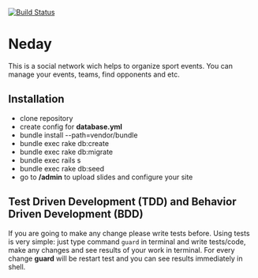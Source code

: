 [![Build Status](https://secure.travis-ci.org/ka8725/neday.png)](http://travis-ci.org/ka8725/neday)

# Neday
This is a social network wich helps to organize sport events. You can
manage your events, teams, find opponents and etc.

## Installation
- clone repository
- create config for **database.yml**
- bundle install --path=vendor/bundle
- bundle exec rake db:create
- bundle exec rake db:migrate
- bundle exec rails s
- bundle exec rake db:seed
- go to **/admin** to upload slides and configure your site

## Test Driven Development (TDD) and Behavior Driven Development (BDD)
If you are going to make any change please write tests before. Using tests is very simple: just type command `guard` in terminal
and write tests/code, make any changes and see results of your work in terminal. For every change **guard** will be restart test
and you can see results immediately in shell.
